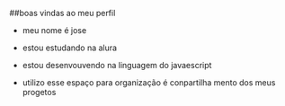 ##boas vindas ao meu perfil

- meu nome é jose

- estou estudando na alura
- estou desenvouvendo na linguagem do javaescript
- utilizo esse espaço para organização é conpartilha mento dos meus progetos
  
